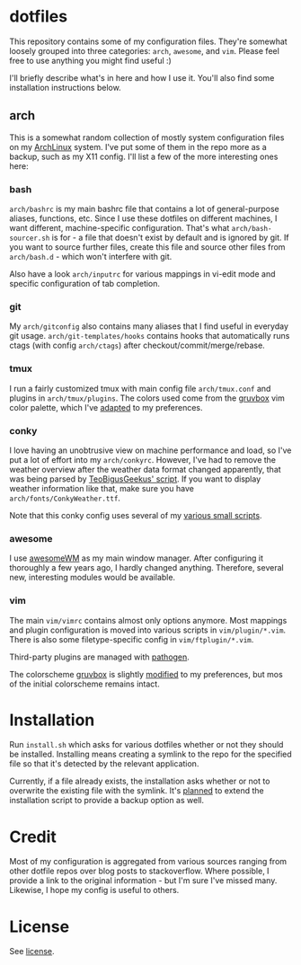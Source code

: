 # dotfiles
This repository contains some of my configuration files. They're somewhat
loosely grouped into three categories: `arch`, `awesome`, and `vim`. Please feel
free to use anything you might find useful :)

I'll briefly describe what's in here and how I use it. You'll also find some
installation instructions below.

## arch
This is a somewhat random collection of mostly system configuration files on my
[ArchLinux](https://www.archlinux.org/) system. I've put some of them in the
repo more as a backup, such as my X11 config. I'll list a few of the more
interesting ones here:

### bash
`arch/bashrc` is my main bashrc file that contains a lot of general-purpose
aliases, functions, etc. Since I use these dotfiles on different machines, I
want different, machine-specific configuration. That's what
`arch/bash-sourcer.sh` is for - a file that doesn't exist by default and is
ignored by git. If you want to source further files, create this file and source
other files from `arch/bash.d` - which won't interfere with git.

Also have a look `arch/inputrc` for various mappings in vi-edit mode and
specific configuration of tab completion.

### git
My `arch/gitconfig` also contains many aliases that I find useful in everyday
git usage. `arch/git-templates/hooks` contains hooks that automatically runs
ctags (with config `arch/ctags`) after checkout/commit/merge/rebase.

### tmux
I run a fairly customized tmux with main config file `arch/tmux.conf` and
plugins in `arch/tmux/plugins`. The colors used come from the
[gruvbox](https://github.com/morhetz/gruvbox) vim color palette, which I've
[adapted](https://github.com/furgerf/gruvbox) to my preferences.

### conky
I love having an unobtrusive view on machine performance and load, so I've put a
lot of effort into my `arch/conkyrc`. However, I've had to remove the weather
overview after the weather data format changed apparently, that was being parsed
by [TeoBigusGeekus' script](https://forums.bunsenlabs.org/viewtopic.php?id=189).
If you want to display weather information like that, make sure you have
`arch/fonts/ConkyWeather.ttf`.

Note that this conky config uses several of my [various small
scripts](https://github.com/furgerf/linux-scripts/).

### awesome
I use [awesomeWM](http://awesome.naquadah.org/) as my main window manager. After
configuring it thoroughly a few years ago, I hardly changed anything. Therefore,
several new, interesting modules would be available.

### vim
The main `vim/vimrc` contains almost only options anymore. Most mappings and
plugin configuration is moved into various scripts in `vim/plugin/*.vim`. There
is also some filetype-specific config in `vim/ftplugin/*.vim`.

Third-party plugins are managed with
[pathogen](https://github.com/tpope/vim-pathogen).

The colorscheme [gruvbox](https://github.com/morhetz/gruvbox) is slightly
[modified](https://github.com/furgerf/gruvbox) to my preferences, but mos of the
initial colorscheme remains intact.

# Installation
Run `install.sh` which asks for various dotfiles whether or not they should be
installed. Installing means creating a symlink to the repo for the specified
file so that it's detected by the relevant application.

Currently, if a file already exists, the installation asks whether or not to
overwrite the existing file with the symlink. It's
[planned](https://github.com/furgerf/dotfiles/issues/3) to extend the
installation script to provide a backup option as well.

# Credit
Most of my configuration is aggregated from various sources ranging from other
dotfile repos over blog posts to stackoverflow. Where possible, I provide a
link to the original information - but I'm sure I've missed many.  Likewise, I
hope my config is useful to others.

# License
See [license](https://github.com/furgerf/dotfiles/blob/master/LICENSE).


